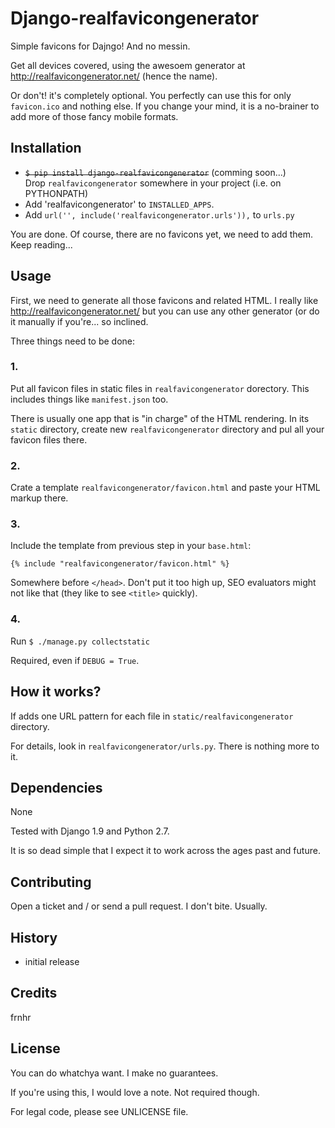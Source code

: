 # Django-realfavicongenerator

Simple favicons for Dajngo! And no messin.
  
Get all devices covered, using the awesoem generator at 
http://realfavicongenerator.net/ (hence the name).

Or don't! it's completely optional. You perfectly can use this for only 
`favicon.ico` and nothing else. If you change your mind, it is a no-brainer to
add more of those fancy mobile formats.


## Installation

  *  ~~`$ pip install django-realfavicongenerator`~~ (comming soon...)  
     Drop `realfavicongenerator` somewhere in your project (i.e. on PYTHONPATH)
  * Add 'realfavicongenerator' to `INSTALLED_APPS`.
  * Add `url('', include('realfavicongenerator.urls')),` to `urls.py`

You are done. Of course, there are no favicons yet, we need to add them. 
Keep reading...


## Usage

First, we need to generate all those favicons and related HTML. I really like 
http://realfavicongenerator.net/ but you can use any other generator (or do 
it manually if you're... so inclined.

Three things need to be done:

### 1. 

Put all favicon files in static files in `realfavicongenerator` dorectory.
This includes things like `manifest.json` too.
 
There is usually one app that is "in charge" of the HTML rendering. In its 
`static` directory, create new `realfavicongenerator` directory and pul all 
your favicon files there. 


### 2. 

Crate a template `realfavicongenerator/favicon.html` and paste your HTML markup 
there.

### 3.

Include the template from previous step in your `base.html`:

    {% include "realfavicongenerator/favicon.html" %}
    
Somewhere before `</head>`. Don't put it too high up, SEO evaluators might not 
like that (they like to see `<title>` quickly). 


### 4.
 
Run `$ ./manage.py collectstatic`

Required, even if `DEBUG = True`. 


## How it works?

If adds one URL pattern for each file in `static/realfavicongenerator`
directory.

For details, look in `realfavicongenerator/urls.py`.
There is nothing more to it.


## Dependencies

None

Tested with Django 1.9 and Python 2.7.

It is so dead simple that I expect it to work across the ages past and future.


## Contributing

Open a ticket and / or send a pull request. I don't bite. Usually.
 

## History

* initial release


## Credits

frnhr


## License

You can do whatchya want. I make no guarantees. 

If you're using this, I would love a note. Not required though.
 
For legal code, please see UNLICENSE file. 

